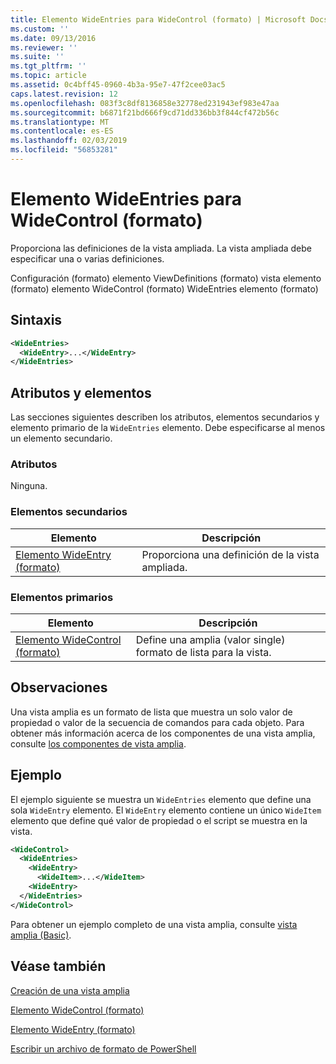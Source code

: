 ```yaml
---
title: Elemento WideEntries para WideControl (formato) | Microsoft Docs
ms.custom: ''
ms.date: 09/13/2016
ms.reviewer: ''
ms.suite: ''
ms.tgt_pltfrm: ''
ms.topic: article
ms.assetid: 0c4bff45-0960-4b3a-95e7-47f2cee03ac5
caps.latest.revision: 12
ms.openlocfilehash: 083f3c8df8136858e32778ed231943ef983e47aa
ms.sourcegitcommit: b6871f21bd666f9cd71dd336bb3f844cf472b56c
ms.translationtype: MT
ms.contentlocale: es-ES
ms.lasthandoff: 02/03/2019
ms.locfileid: "56853281"
---
```

# <a name="wideentries-element-for-widecontrol-format"></a>Elemento WideEntries para WideControl (formato)

Proporciona las definiciones de la vista ampliada. La vista ampliada debe especificar una o varias definiciones.

Configuración (formato) elemento ViewDefinitions (formato) vista elemento (formato) elemento WideControl (formato) WideEntries elemento (formato)

## <a name="syntax"></a>Sintaxis

```xml
<WideEntries>
  <WideEntry>...</WideEntry>
</WideEntries>

```

## <a name="attributes-and-elements"></a>Atributos y elementos

Las secciones siguientes describen los atributos, elementos secundarios y elemento primario de la `WideEntries` elemento. Debe especificarse al menos un elemento secundario.

### <a name="attributes"></a>Atributos

Ninguna.

### <a name="child-elements"></a>Elementos secundarios

|Elemento|Descripción|
|-------------|-----------------|
|[Elemento WideEntry (formato)](./wideentry-element-for-widecontrol-format.md)|Proporciona una definición de la vista ampliada.|

### <a name="parent-elements"></a>Elementos primarios

|Elemento|Descripción|
|-------------|-----------------|
|[Elemento WideControl (formato)](./widecontrol-element-format.md)|Define una amplia (valor single) formato de lista para la vista.|

## <a name="remarks"></a>Observaciones

Una vista amplia es un formato de lista que muestra un solo valor de propiedad o valor de la secuencia de comandos para cada objeto. Para obtener más información acerca de los componentes de una vista amplia, consulte [los componentes de vista amplia](./creating-a-wide-view.md).

## <a name="example"></a>Ejemplo

El ejemplo siguiente se muestra un `WideEntries` elemento que define una sola `WideEntry` elemento. El `WideEntry` elemento contiene un único `WideItem` elemento que define qué valor de propiedad o el script se muestra en la vista.

```xml
<WideControl>
  <WideEntries>
    <WideEntry>
      <WideItem>...</WideItem>
    <WideEntry>
  </WideEntries>
</WideControl>
```

Para obtener un ejemplo completo de una vista amplia, consulte [vista amplia (Basic)](./wide-view-basic.md).

## <a name="see-also"></a>Véase también

[Creación de una vista amplia](./creating-a-wide-view.md)

[Elemento WideControl (formato)](./widecontrol-element-format.md)

[Elemento WideEntry (formato)](./wideentry-element-for-widecontrol-format.md)

[Escribir un archivo de formato de PowerShell](./writing-a-powershell-formatting-file.md)
